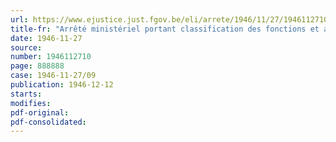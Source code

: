 ```yaml
---
url: https://www.ejustice.just.fgov.be/eli/arrete/1946/11/27/1946112710/justel
title-fr: "Arrêté ministériel portant classification des fonctions et attribution des barèmes des gens de métier et de service"
date: 1946-11-27
source:
number: 1946112710
page: 888888
case: 1946-11-27/09
publication: 1946-12-12
starts:
modifies:
pdf-original:
pdf-consolidated:
---
```



